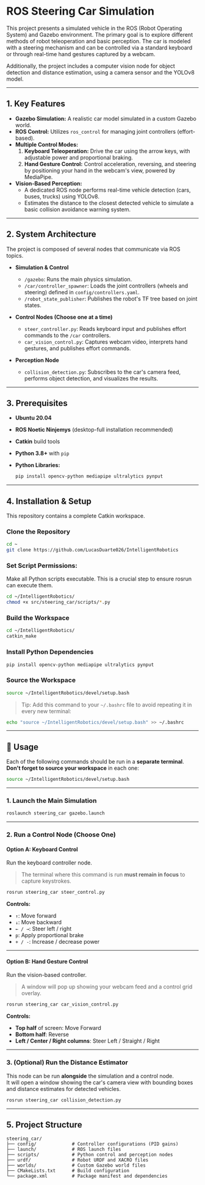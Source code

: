 # ROS Steering Car Simulation

This project presents a simulated vehicle in the ROS (Robot Operating System) and Gazebo environment. The primary goal is to explore different methods of robot teleoperation and basic perception. The car is modeled with a steering mechanism and can be controlled via a standard keyboard or through real-time hand gestures captured by a webcam.

Additionally, the project includes a computer vision node for object detection and distance estimation, using a camera sensor and the YOLOv8 model.

---

## 1. Key Features

- **Gazebo Simulation:** A realistic car model simulated in a custom Gazebo world.  
- **ROS Control:** Utilizes `ros_control` for managing joint controllers (effort-based).  
- **Multiple Control Modes:**
  1. **Keyboard Teleoperation:** Drive the car using the arrow keys, with adjustable power and proportional braking.
  2. **Hand Gesture Control:** Control acceleration, reversing, and steering by positioning your hand in the webcam's view, powered by MediaPipe.
- **Vision-Based Perception:**
  - A dedicated ROS node performs real-time vehicle detection (cars, buses, trucks) using YOLOv8.
  - Estimates the distance to the closest detected vehicle to simulate a basic collision avoidance warning system.

---

## 2. System Architecture

The project is composed of several nodes that communicate via ROS topics.

- **Simulation & Control**
  - `/gazebo`: Runs the main physics simulation.
  - `/car/controller_spawner`: Loads the joint controllers (wheels and steering) defined in `config/controllers.yaml`.
  - `/robot_state_publisher`: Publishes the robot's TF tree based on joint states.

- **Control Nodes (Choose one at a time)**
  - `steer_controller.py`: Reads keyboard input and publishes effort commands to the `/car` controllers.
  - `car_vision_control.py`: Captures webcam video, interprets hand gestures, and publishes effort commands.

- **Perception Node**
  - `collision_detection.py`: Subscribes to the car's camera feed, performs object detection, and visualizes the results.

---

## 3. Prerequisites

- **Ubuntu 20.04**  
- **ROS Noetic Ninjemys** (desktop-full installation recommended)  
- **Catkin** build tools  
- **Python 3.8+** with `pip`  
- **Python Libraries:**

    ```bash
    pip install opencv-python mediapipe ultralytics pynput
    ```

---

## 4. Installation & Setup

This repository contains a complete Catkin workspace.

### Clone the Repository

```bash
cd ~
git clone https://github.com/LucasDuarte026/IntelligentRobotics
```


### Set Script Permissions:
Make all Python scripts executable. This is a crucial step to ensure rosrun can execute them.
```bash
cd ~/IntelligentRobotics/
chmod +x src/steering_car/scripts/*.py
```

### Build the Workspace

```bash
cd ~/IntelligentRobotics/
catkin_make
```

### Install Python Dependencies

```bash
pip install opencv-python mediapipe ultralytics pynput
```

### Source the Workspace

```bash
source ~/IntelligentRobotics/devel/setup.bash
```

> Tip: Add this command to your `~/.bashrc` file to avoid repeating it in every new terminal:

```bash
echo "source ~/IntelligentRobotics/devel/setup.bash" >> ~/.bashrc
```

---

## 🚀 Usage

Each of the following commands should be run in a **separate terminal**.  
**Don't forget to source your workspace** in each one:

```bash
source ~/IntelligentRobotics/devel/setup.bash
```

---

### 1. Launch the Main Simulation

```bash
roslaunch steering_car gazebo.launch
```

---

### 2. Run a Control Node (Choose One)

#### **Option A: Keyboard Control**

Run the keyboard controller node.  
> The terminal where this command is run **must remain in focus** to capture keystrokes.

```bash
rosrun steering_car steer_control.py
```

**Controls:**

- `↑`: Move forward  
- `↓`: Move backward  
- `← / →`: Steer left / right  
- `p`: Apply proportional brake  
- `+ / -`: Increase / decrease power  

---

#### **Option B: Hand Gesture Control**

Run the vision-based controller.  
> A window will pop up showing your webcam feed and a control grid overlay.

```bash
rosrun steering_car car_vision_control.py
```

**Controls:**

- **Top half** of screen: Move Forward  
- **Bottom half**: Reverse  
- **Left / Center / Right columns**: Steer Left / Straight / Right  

---

### 3. (Optional) Run the Distance Estimator

This node can be run **alongside** the simulation and a control node.  
It will open a window showing the car's camera view with bounding boxes and distance estimates for detected vehicles.

```bash
rosrun steering_car collision_detection.py
```

---

## 5. Project Structure

```
steering_car/
├── config/             # Controller configurations (PID gains)
├── launch/             # ROS launch files
├── scripts/            # Python control and perception nodes
├── urdf/               # Robot URDF and XACRO files
├── worlds/             # Custom Gazebo world files
├── CMakeLists.txt      # Build configuration
└── package.xml         # Package manifest and dependencies
```
